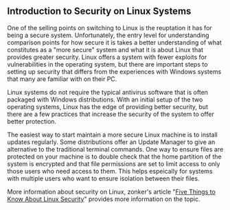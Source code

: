 ## Introduction to Security on Linux Systems

One of the selling points on switching to Linux is the reuptation it has for being a secure system. Unfortunately, the entry level for understanding comparison points for how secure it is takes a better understanding of what constitutes as a "more secure" system and what it is about Linux that provides greater security. Linux offers a system with fewer exploits for vulnerabilities in the operating system, but there are important steps to setting up security that differs from the experiences with Windows systems that many are familiar with on their PC. 

Linux systems do not require the typical antivirus software that is often packaged with Windows distributions. With an initial setup of the two operating systems, Linux has the edge of providing better security, but there are a few practices that increase the security of the system to offer better protection.

The easiest way to start maintain a more secure Linux machine is to install updates regularly. Some distributions offer an Update Manager to give an alternative to the traditional terminal commands. One way to ensure files are protected on your machine is to double check that the home partition of the system is encrypted and that file permissions are set to limit access to only those users who need access to them. This helps espeically for systems with multiple users who want to ensure isolation between their files.

More information about security on Linux, zonker's article "[Five Things to Know About Linux Security](https://www.linux.com/news/five-things-know-about-linux-security/)" provides more information on the topic.
